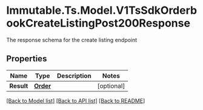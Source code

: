 # Immutable.Ts.Model.V1TsSdkOrderbookCreateListingPost200Response
The response schema for the create listing endpoint

## Properties

Name | Type | Description | Notes
------------ | ------------- | ------------- | -------------
**Result** | [**Order**](Order.md) |  | [optional] 

[[Back to Model list]](../README.md#documentation-for-models) [[Back to API list]](../README.md#documentation-for-api-endpoints) [[Back to README]](../README.md)

